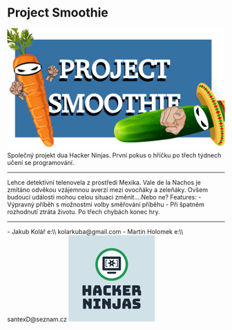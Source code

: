 # Project Smoothie
<img src="https://github.com/Jakewh/Project_Smoothie/blob/e155d17885150ccdeaf907f6ec289e34141ccce8/project_smoothie.png">
</b>Společný projekt dua Hacker Ninjas. První pokus o hříčku po třech týdnech učení se programování.</b>
<hr>
Lehce detektivní telenovela z prostředí Mexika.
Vale de la Nachos je zmítáno odvěkou vzájemnou averzí mezi ovocňáky a zeleňáky.
Ovšem budoucí události mohou celou situaci změnit....Nebo ne?
</b>Features:</b>
- Výpravný příběh s možnostmi volby směřování příběhu
- Při špatném rozhodnutí ztráta životu. Po třech chybách konec hry.

<hr>
- Jakub Kolář e:\\ kolarkuba@gmail.com
- Martin Holomek e:\\ santexD@seznam.cz
<img src="https://github.com/Jakewh/Project_Smoothie/blob/2fd72e3da4957d8bb94f508e21e78fde4aa58a87/HACKER_NINJAS.png">
